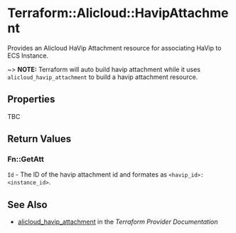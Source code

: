 # Terraform::Alicloud::HavipAttachment

Provides an Alicloud HaVip Attachment resource for associating HaVip to ECS Instance.

~> **NOTE:** Terraform will auto build havip attachment while it uses `alicloud_havip_attachment` to build a havip attachment resource.

## Properties

TBC

## Return Values

### Fn::GetAtt

`Id` - The ID of the havip attachment id and formates as `<havip_id>:<instance_id>`.

## See Also

* [alicloud_havip_attachment](https://www.terraform.io/docs/providers/alicloud/r/havip_attachment.html) in the _Terraform Provider Documentation_